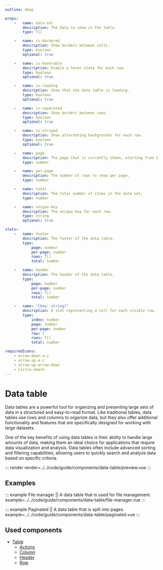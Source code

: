 ```yaml
---
outline: deep

props:
    -   name: data-set
        description: The data to show in the table.
        type: T[]

    -   name: is-bordered
        description: Show borders between cells.
        type: boolean
        optional: true

    -   name: is-hoverable
        description: Enable a hover state for each row.
        type: boolean
        optional: true

    -   name: is-loading
        description: Show that the data table is loading.
        type: boolean
        optional: true

    -   name: is-separated
        description: Show borders between rows.
        type: boolean
        optional: true

    -   name: is-striped
        description: Show alternating backgrounds for each row.
        type: boolean
        optional: true

    -   name: page
        description: The page that is currently shown, starting from 1.
        type: number

    -   name: per-page
        description: The number of rows to show per page.
        type: number

    -   name: total
        description: The total number of items in the data set.
        type: number

    -   name: unique-key
        description: The unique key for each row.
        type: string
        optional: true

slots:
    -   name: footer
        description: The footer of the data table.
        type:
            page: number
            per-page: number
            rows: T[]
            total: number

    -   name: header
        description: The header of the data table.
        type:
            page: number
            per-page: number
            rows: T[]
            total: number

    -   name: "[key: string]"
        description: A slot representing a cell for each visible row.
        type:
            index: number
            page: number
            per-page: number
            row: T
            rows: T[]
            total: number

requiredIcons:
    - arrow-down-a-z
    - arrow-up-a-z
    - arrow-up-arrow-down
    - circle-xmark
---
```


# Data table

Data tables are a powerful tool for organizing and presenting large sets of data in a structured and easy-to-read format. Like traditional tables, data tables use rows and columns to organize data, but they also offer additional functionality and features that are specifically designed for working with large datasets.

One of the key benefits of using data tables is their ability to handle large amounts of data, making them an ideal choice for applications that require data visualization and analysis. Data tables often include advanced sorting and filtering capabilities, allowing users to quickly search and analyze data based on specific criteria.

::: render
render=../../code/guide/components/data-table/preview.vue
:::

<FrontmatterDocs/>

## Examples

::: example File manager || A data table that is used for file management.
example=../../code/guide/components/data-table/file-manager.vue
:::

::: example Paginated || A data table that is split into pages.
example=../../code/guide/components/data-table/paginated.vue
:::

## Used components

- [Table](./table)
    - [Actions](./table/actions)
    - [Column](./table/column)
    - [Header](./table/header)
    - [Row](./table/row)
